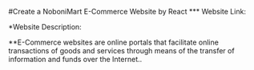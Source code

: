 #Create a NoboniMart E-Commerce Website by React
*** Website Link:



*Website Description:

**E-Commerce websites are online portals that facilitate online transactions of goods and services through means of the transfer of information and funds over the Internet..